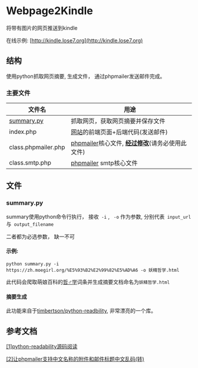 # Webpage2Kindle
将带有图片的网页推送到kindle

在线示例: [http://kindle.lose7.org](http://kindle.lose7.org)



## 结构

使用python抓取网页摘要, 生成文件， 通过phpmailer发送邮件完成。



### 主要文件

| 文件名                    | 用途                                                         |
| ------------------------- | ------------------------------------------------------------ |
| [summary.py](#summary.py) | 抓取网页，获取网页摘要并保存文件                             |
| index.php                 | [网站](http://kindle.lose7.org)的前端页面+后端代码(发送邮件) |
| class.phpmailer.php       | [phpmailer](https://github.com/PHPMailer/PHPMailer)核心文件, [**经过修改**](#参考文档)(请务必使用此文件) |
| class.smtp.php            | [phpmailer](https://github.com/PHPMailer/PHPMailer) smtp核心文件 |





## 文件

### summary.py

summary使用python命令行执行， 接收` -i` , ` -o` 作为参数, 分别代表` input_url` 与` output_filename` 

二者都为必选参数， 缺一不可

#### 示例:

```
python summary.py -i https://zh.moegirl.org/%E5%93%B2%E2%99%82%E5%AD%A6 -o 妖精哲学.html
```

此代码会爬取萌娘百科的[哲♂学](https://zh.moegirl.org/%E5%93%B2%E2%99%82%E5%AD%A6)词条并生成摘要文档命名为`妖精哲学.html`



#### 摘要生成

此功能来自于[timbertson/python-readbility](https://github.com/timbertson/python-readability), 非常漂亮的一个库。



## 参考文档

[[1]python-readability源码阅读](http://yifei.me/note/278)

[[2]让phpmailer支持中文名称的附件和邮件标题中文乱码(转)](#https://blog.csdn.net/kongbu0622/article/details/7313742)



